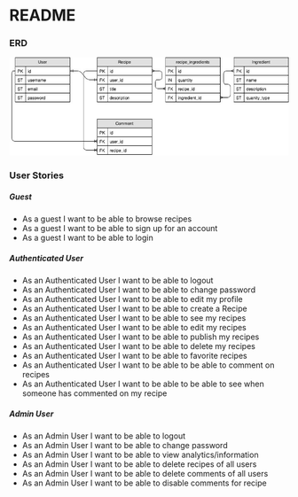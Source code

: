 # README

### ERD
![alt text](./readme-assets/railsRecipeApp.jpeg)

### User Stories
##### Guest
* As a guest I want to be able to browse recipes
* As a guest I want to be able to sign up for an account
* As a guest I want to be able to login

##### Authenticated User
* As an Authenticated User I want to be able to logout
* As an Authenticated User I want to be able to change password
* As an Authenticated User I want to be able to edit my profile
* As an Authenticated User I want to be able to create a Recipe
* As an Authenticated User I want to be able to see my recipes
* As an Authenticated User I want to be able to edit my recipes
* As an Authenticated User I want to be able to publish my recipes
* As an Authenticated User I want to be able to delete my recipes
* As an Authenticated User I want to be able to favorite recipes
* As an Authenticated User I want to be able to be able to comment on recipes
* As an Authenticated User I want to be able to be able to see when someone has commented on my recipe

##### Admin User
* As an Admin User I want to be able to logout
* As an Admin User I want to be able to change password
* As an Admin User I want to be able to view analytics/information
* As an Admin User I want to be able to delete recipes of all users
* As an Admin User I want to be able to delete comments of all users
* As an Admin User I want to be able to disable comments for recipe

